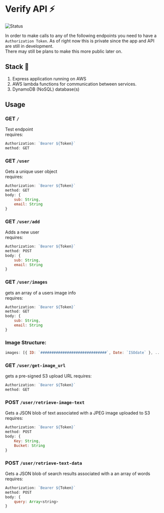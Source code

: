 # Verify API ⚡️

![Status](https://img.shields.io/badge/Status-Alpha-brightgreen)

In order to make calls to any of the following endpoints you need to have a `Authorization Token`. As of right now this is private since the app and API are still in development. \
There may still be plans to make this more public later on.

## Stack 🤖

1. Express application running on AWS
2. AWS lambda functions for communication between services.
3. DynamoDB (NoSQL) database(s)

## Usage

### GET `/`

Test endpoint \
requires:

```js
Authorization: `Bearer ${Token}`
method: GET
```

### GET `/user`

Gets a unique user object \
requires:

```js
Authorization: `Bearer ${Token}`
method: GET
body: {
    sub: String,
    email: String
}
```

### GET `/user/add`

Adds a new user \
requires:

```js
Authorization: `Bearer ${Token}`
method: POST
body: {
    sub: String,
    email: String
}
```

### GET `/user/images`

gets an array of a users image info\
requires:

```js
Authorization: `Bearer ${Token}`
method: GET
body: {
    sub: String,
    email: String
}
```

### Image Structure:

```js
images: [{ ID: `##############################`, Date: `ISOdate` }, ...]
```

### GET `/user/get-image_url`

gets a pre-signed S3 upload URL
requires:

```js
Authorization: `Bearer ${Token}`
method: GET
```

### POST `/user/retrieve-image-text`

Gets a JSON blob of text associated with a JPEG image uploaded to S3
requires:

```js
Authorization: `Bearer ${Token}`
method: POST
body: {
    Key: String,
    Bucket: String
}
```

### POST `/user/retrieve-text-data`

Gets a JSON blob of search results associated with a an array of words
requires:

```js
Authorization: `Bearer ${Token}`
method: POST
body: {
    query: Array<string>
}
```
